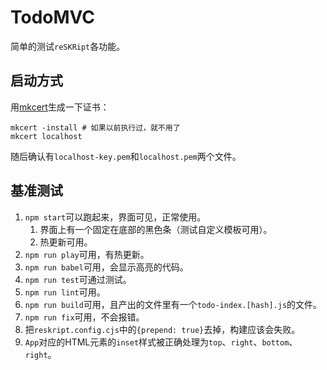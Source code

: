 # TodoMVC

简单的测试`reSKRipt`各功能。

## 启动方式

用[mkcert](https://github.com/FiloSottile/mkcert)生成一下证书：

```shell
mkcert -install # 如果以前执行过，就不用了
mkcert localhost
```

随后确认有`localhost-key.pem`和`localhost.pem`两个文件。

## 基准测试

1. `npm start`可以跑起来，界面可见，正常使用。
    1. 界面上有一个固定在底部的黑色条（测试自定义模板可用）。
    2. 热更新可用。
2. `npm run play`可用，有热更新。
3. `npm run babel`可用，会显示高亮的代码。
3. `npm run test`可通过测试。
4. `npm run lint`可用。
5. `npm run build`可用，且产出的文件里有一个`todo-index.[hash].js`的文件。
6. `npm run fix`可用，不会报错。
7. 把`reskript.config.cjs`中的`{prepend: true}`去掉，构建应该会失败。
8. `App`对应的HTML元素的`inset`样式被正确处理为`top`、`right`、`bottom`、`right`。
